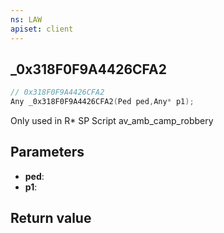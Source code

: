 ```yaml
---
ns: LAW
apiset: client
---
```

## _0x318F0F9A4426CFA2

```c
// 0x318F0F9A4426CFA2
Any _0x318F0F9A4426CFA2(Ped ped,Any* p1);
```

Only used in R* SP Script av_amb_camp_robbery

## Parameters
* **ped**:
* **p1**:

## Return value

